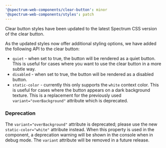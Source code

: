 ```yaml
---
'@spectrum-web-components/clear-button': minor
'@spectrum-web-components/styles': patch
---
```


Clear button styles have been updated to the latest Spectrum CSS version of the clear button.

As the updated styles now offer additional styling options, we have added the following API to the clear button:

- `quiet` - when set to true, the button will be rendered as a quiet button. This is useful for cases where you want to use the clear button in a more subtle way.
- `disabled` - when set to true, the button will be rendered as a disabled button.
- `static-color` - currently this only supports the `white` context color. This is useful for cases where the button appears on a dark background texture. This is a replacement for the previously used `variant="overBackground"` attribute which is deprecated.

### Deprecation

The `variant="overBackground"` attribute is deprecated; please use the new `static-color="white"` attribute instead. When this property is used in the component, a deprecation warning will be shown in the console when in debug mode. The `variant` attribute will be removed in a future release.
